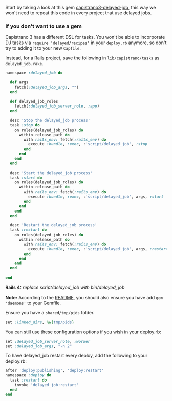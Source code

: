 Start by taking a look at this gem [capistrano3-delayed-job](https://github.com/platanus/capistrano3-delayed-job), this way we won't need to repeat this code in every project that use delayed jobs.

### If you don't want to use a gem

Capistrano 3 has a different DSL for tasks. You won't be able to incorporate DJ tasks via `require 'delayed/recipes'` in your `deploy.rb` anymore, so don't try to adding it to your new `Capfile`.

Instead, for a Rails project, save the following in `lib/capistrano/tasks` as `delayed_job.rake`.

```ruby
namespace :delayed_job do
 
  def args
    fetch(:delayed_job_args, "")
  end
 
  def delayed_job_roles
    fetch(:delayed_job_server_role, :app)
  end
 
  desc 'Stop the delayed_job process'
  task :stop do
    on roles(delayed_job_roles) do
      within release_path do
        with rails_env: fetch(:rails_env) do
          execute :bundle, :exec, :'script/delayed_job', :stop
        end
      end
    end
  end
 
  desc 'Start the delayed_job process'
  task :start do
    on roles(delayed_job_roles) do
      within release_path do
        with rails_env: fetch(:rails_env) do
          execute :bundle, :exec, :'script/delayed_job', args, :start
        end
      end
    end
  end
 
  desc 'Restart the delayed_job process'
  task :restart do
    on roles(delayed_job_roles) do
      within release_path do
        with rails_env: fetch(:rails_env) do
          execute :bundle, :exec, :'script/delayed_job', args, :restart
        end
      end
    end
  end
 
end
```

**Rails 4:** *replace script/delayed_job with bin/delayed_job*

**Note:** According to the [README](https://github.com/collectiveidea/delayed_job#running-jobs), you should also ensure you have add `gem 'daemons'` to your Gemfile.

Ensure you have a `shared/tmp/pids` folder.

```ruby
set :linked_dirs, %w{tmp/pids}
```

You can still use these configuration options if you wish in your deploy.rb:

```ruby
set :delayed_job_server_role, :worker
set :delayed_job_args, "-n 2"
```

To have delayed_job restart every deploy, add the following to your deploy.rb:

```ruby
after 'deploy:publishing', 'deploy:restart'
namespace :deploy do
  task :restart do
    invoke 'delayed_job:restart'
  end
end
```
